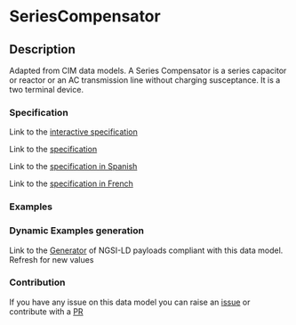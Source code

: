 # SeriesCompensator

## Description 

Adapted from CIM data models. A Series Compensator is a series capacitor or reactor or an AC transmission line without charging susceptance.  It is a two terminal device.
### Specification

Link to the [interactive specification](https://swagger.lab.fiware.org/?url=https://smart-data-models.github.io/dataModel.EnergyCIM/SeriesCompensator/swagger.yaml)

Link to the [specification](https://smart-data-models.github.io/dataModel.EnergyCIM/SeriesCompensator/doc/spec.md)

Link to the [specification in Spanish](https://smart-data-models.github.io/dataModel.EnergyCIM/SeriesCompensator/doc/spec_ES.md)

Link to the [specification in French](https://smart-data-models.github.io/dataModel.EnergyCIM/SeriesCompensator/doc/spec_FR.md)
### Examples
### Dynamic Examples generation

Link to the [Generator](https://smartdatamodels.org/extra/ngsi-ld_generator_v0.91.php?schemaUrl=https://raw.githubusercontent.com/smart-data-models/dataModel.EnergyCIM/master/SeriesCompensator/schema.json&email=info@smartdatamodels.org) of NGSI-LD payloads compliant with this data model. Refresh for new values
### Contribution

 If you have any issue on this data model you can raise an [issue](https://github.com/smart-data-models/dataModel.EnergyCIM/issues)  or contribute with a [PR](https://github.com/smart-data-models/dataModel.EnergyCIM/pulls)